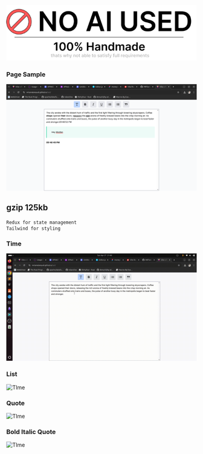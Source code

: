 <p align="center"><img src="./src/assets/no ai.png"/></p>

### Page Sample
![sample](./src/assets/sample.png)

## gzip 125kb

```
Redux for state management
Tailwind for styling
```

### Time
![TIme](./src/assets/1_time.gif)

### List
![TIme](./src/assets/2_list.gif)

### Quote
![TIme](./src/assets/3_quote.gif)

### Bold Italic Quote
![TIme](./src/assets/4_biu.gif)
